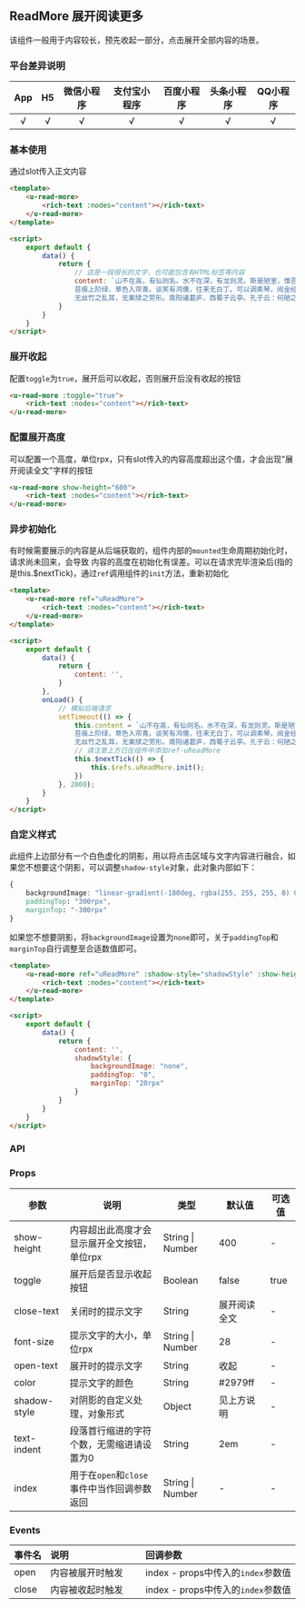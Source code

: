 ## ReadMore 展开阅读更多 <to-api/>

<demo-model url="/pages/componentsB/readMore/index"></demo-model>


该组件一般用于内容较长，预先收起一部分，点击展开全部内容的场景。

### 平台差异说明

|App|H5|微信小程序|支付宝小程序|百度小程序|头条小程序|QQ小程序|
|:-:|:-:|:-:|:-:|:-:|:-:|:-:|
|√|√|√|√|√|√|√|

### 基本使用

通过slot传入正文内容

```html
<template>
	<u-read-more>
		<rich-text :nodes="content"></rich-text>
	</u-read-more>
</template>

<script> 
	export default {
		data() {
			return {
				// 这是一段很长的文字，也可能包含有HTML标签等内容
				content: `山不在高，有仙则名。水不在深，有龙则灵。斯是陋室，惟吾德馨。
				苔痕上阶绿，草色入帘青。谈笑有鸿儒，往来无白丁。可以调素琴，阅金经。
				无丝竹之乱耳，无案牍之劳形。南阳诸葛庐，西蜀子云亭。孔子云：何陋之有？`,
			}
		}
	}
</script>
```

### 展开收起

配置`toggle`为`true`，展开后可以收起，否则展开后没有收起的按钮

```html
<u-read-more :toggle="true">
	<rich-text :nodes="content"></rich-text>
</u-read-more>
```

### 配置展开高度

可以配置一个高度，单位rpx，只有slot传入的内容高度超出这个值，才会出现"展开阅读全文"字样的按钮

```html
<u-read-more show-height="600">
	<rich-text :nodes="content"></rich-text>
</u-read-more>
```

### 异步初始化

有时候需要展示的内容是从后端获取的，组件内部的`mounted`生命周期初始化时，请求尚未回来，会导致
内容的高度在初始化有误差。可以在请求完毕渲染后(指的是this.$nextTick)，通过`ref`调用组件的`init`方法，重新初始化

```html
<template>
	<u-read-more ref="uReadMore">
		<rich-text :nodes="content"></rich-text>
	</u-read-more>
</template>

<script> 
	export default {
		data() {
			return {
				content: '',
			}
		},
		onLoad() {
			// 模拟后端请求
			setTimeout(() => {
				this.content = `山不在高，有仙则名。水不在深，有龙则灵。斯是陋室，惟吾德馨。
				苔痕上阶绿，草色入帘青。谈笑有鸿儒，往来无白丁。可以调素琴，阅金经。
				无丝竹之乱耳，无案牍之劳形。南阳诸葛庐，西蜀子云亭。孔子云：何陋之有？`,
				// 请注意上方已在组件中添加ref-uReadMore
				this.$nextTick(() => {
					this.$refs.uReadMore.init();
				})
			}, 2000);
		}
	}
</script>
```

### 自定义样式

此组件上边部分有一个白色虚化的阴影，用以将点击区域与文字内容进行融合，如果您不想要这个阴影，可以调整`shadow-style`对象，此对象内部如下：

```css
{
	backgroundImage: "linear-gradient(-180deg, rgba(255, 255, 255, 0) 0%, #fff 80%)",
	paddingTop: "300rpx",
	marginTop: "-300rpx"
}
```

如果您不想要阴影，将`backgroundImage`设置为`none`即可，关于`paddingTop`和`marginTop`自行调整至合适数值即可。


```html
<template>
	<u-read-more ref="uReadMore" :shadow-style="shadowStyle" :show-height="200">
		<rich-text :nodes="content"></rich-text>
	</u-read-more>
</template>

<script> 
	export default {
		data() {
			return {
				content: '',
				shadowStyle: {
					backgroundImage: "none",
					paddingTop: "0",
					marginTop: "20rpx"
				}
			}
		}
	}
</script>
```


### API

### Props

| 参数          | 说明            | 类型            | 默认值             |  可选值   |
|-------------  |---------------- |---------------|------------------ |-------- |
| show-height | 内容超出此高度才会显示展开全文按钮，单位rpx | String \| Number | 400 | - |
| toggle | 展开后是否显示收起按钮 | Boolean  | false | true |
| close-text | 关闭时的提示文字 | String  | 展开阅读全文 | - |
| font-size | 提示文字的大小，单位rpx | String \| Number  | 28 | - |
| open-text | 展开时的提示文字 | String  | 收起 | - |
| color | 提示文字的颜色 | String  | #2979ff | - |
| shadow-style | 对阴影的自定义处理，对象形式 | Object  | 见上方说明 | - |
| text-indent <Badge text="1.5.6" /> | 段落首行缩进的字符个数，无需缩进请设置为0 | String  | 2em | - |
| index <Badge text="1.5.8" /> | 用于在`open`和`close`事件中当作回调参数返回 | String \| Number  | - | - |


### Events


| 事件名 | 说明 | 回调参数 |
| :- | :- | :- |
| open <Badge text="1.5.8" /> | 内容被展开时触发 | index - props中传入的`index`参数值 |
| close <Badge text="1.5.8" /> | 内容被收起时触发 | index - props中传入的`index`参数值 |


<style scoped>
h3[id=events] + table thead tr th:nth-child(2){
	width: 33.3%;
}
</style>